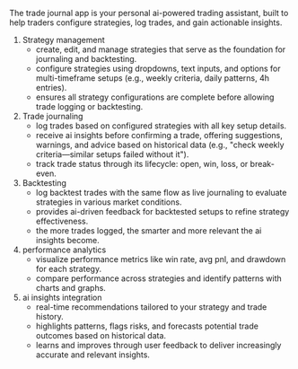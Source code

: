 The trade journal app is your personal ai-powered trading assistant, built to help traders configure strategies, log trades, and gain actionable insights.

1. Strategy management
   - create, edit, and manage strategies that serve as the foundation for journaling and backtesting.
   - configure strategies using dropdowns, text inputs, and options for multi-timeframe setups (e.g., weekly criteria, daily patterns, 4h entries).
   - ensures all strategy configurations are complete before allowing trade logging or backtesting.
2. Trade journaling
   - log trades based on configured strategies with all key setup details.
   - receive ai insights before confirming a trade, offering suggestions, warnings, and advice based on historical data (e.g., "check weekly criteria—similar setups failed without it").
   - track trade status through its lifecycle: open, win, loss, or break-even.
3. Backtesting
   - log backtest trades with the same flow as live journaling to evaluate strategies in various market conditions.
   - provides ai-driven feedback for backtested setups to refine strategy effectiveness.
   - the more trades logged, the smarter and more relevant the ai insights become.
4. performance analytics
   - visualize performance metrics like win rate, avg pnl, and drawdown for each strategy.
   - compare performance across strategies and identify patterns with charts and graphs.
5. ai insights integration
   - real-time recommendations tailored to your strategy and trade history.
   - highlights patterns, flags risks, and forecasts potential trade outcomes based on historical data.
   - learns and improves through user feedback to deliver increasingly accurate and relevant insights.
